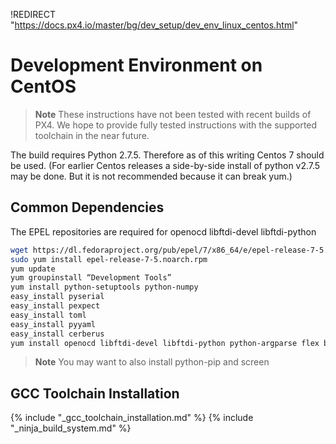 !REDIRECT "https://docs.px4.io/master/bg/dev_setup/dev_env_linux_centos.html"

# Development Environment on CentOS

> **Note** These instructions have not been tested with recent builds of PX4. We hope to provide fully tested instructions with the supported toolchain in the near future.

The build requires Python 2.7.5. Therefore as of this writing Centos 7 should be used. (For earlier Centos releases a side-by-side install of python v2.7.5 may be done. But it is not recommended because it can break yum.)

## Common Dependencies

The EPEL repositories are required for openocd libftdi-devel libftdi-python

```sh
wget https://dl.fedoraproject.org/pub/epel/7/x86_64/e/epel-release-7-5.noarch.rpm
sudo yum install epel-release-7-5.noarch.rpm
yum update
yum groupinstall “Development Tools”
yum install python-setuptools python-numpy
easy_install pyserial
easy_install pexpect
easy_install toml
easy_install pyyaml
easy_install cerberus
yum install openocd libftdi-devel libftdi-python python-argparse flex bison-devel ncurses-devel ncurses-libs autoconf texinfo libtool zlib-devel cmake vim-common
```

> **Note** You may want to also install python-pip and screen

## GCC Toolchain Installation

<!-- import GCC toolchain common documentation --> {% include "_gcc_toolchain_installation.md" %}

<!-- import docs ninja build system --> {% include "_ninja_build_system.md" %}